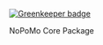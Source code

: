 
[![Greenkeeper badge](https://badges.greenkeeper.io/nopomo/core.svg)](https://greenkeeper.io/)

NoPoMo Core Package